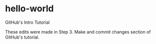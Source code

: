 # hello-world
GitHub's Intro Tutorial

These edits were made in Step 3. Make and commit changes section of GitHub's tutorial. 

